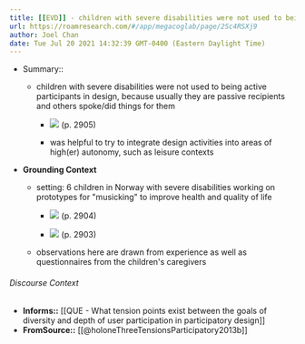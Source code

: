 ```yaml
---
title: [[EVD]] - children with severe disabilities were not used to being active participants in design, because usually they are passive recipients and others spoke/did things for them - [[@holoneThreeTensionsParticipatory2013b]]
url: https://roamresearch.com/#/app/megacoglab/page/2Sc4RSXj9
author: Joel Chan
date: Tue Jul 20 2021 14:32:39 GMT-0400 (Eastern Daylight Time)
---
```


- Summary::

    - children with severe disabilities were not used to being active participants in design, because usually they are passive recipients and others spoke/did things for them

        - ![](https://firebasestorage.googleapis.com/v0/b/firescript-577a2.appspot.com/o/imgs%2Fapp%2Fmegacoglab%2F5GZfmi_BH7.png?alt=media&token=4ce3c798-a929-4314-b9ad-af7e0b51ba6b) (p. 2905)

        - was helpful to try to integrate design activities into areas of high(er) autonomy, such as leisure contexts
- **Grounding Context**

    - setting: 6 children in Norway with severe disabilities working on prototypes for "musicking" to improve health and quality of life

        - ![](https://firebasestorage.googleapis.com/v0/b/firescript-577a2.appspot.com/o/imgs%2Fapp%2Fmegacoglab%2FQg-wRkowiO.png?alt=media&token=b34f7c2f-bbbd-467a-a9d6-d5faec3b0c46) (p. 2904)

        - ![](https://firebasestorage.googleapis.com/v0/b/firescript-577a2.appspot.com/o/imgs%2Fapp%2Fmegacoglab%2FLz2iVRTB-Q.png?alt=media&token=06c08154-f600-401d-9d11-355abbe4c9da) (p. 2903)

    - observations here are drawn from experience as well as questionnaires from the children's caregivers

###### Discourse Context

- **Informs::** [[QUE - What tension points exist between the goals of diversity and depth of user participation in participatory design]]
- **FromSource::** [[@holoneThreeTensionsParticipatory2013b]]
